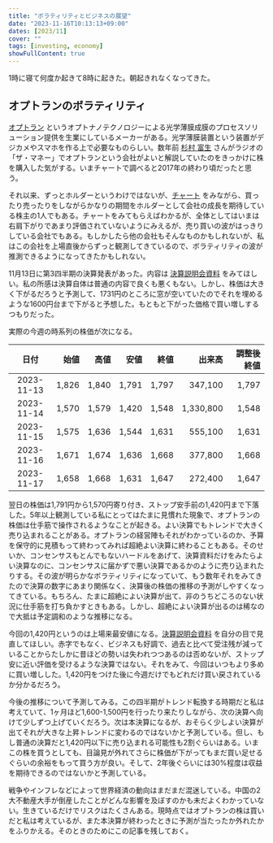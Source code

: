 ```yaml
---
title: "ボラティリティとビジネスの展望"
date: "2023-11-16T10:13:13+09:00"
dates: [2023/11]
cover: ""
tags: [investing, economy]
showFullContent: true
---
```


1時に寝て何度か起きて8時に起きた。朝起きれなくなってきた。

## オプトランのボラティリティ

[オプトラン](https://www.optorun.co.jp/) というオプトナノテクノロジーによる光学薄膜成膜のプロセスソリューション提供を生業にしているメーカーがある。光学薄膜装置という装置がデジカメやスマホを作る上で必要なものらしい。数年前 [杉村 富生](https://www.radionikkei.jp/personality/personality/tomiosugimura.html) さんがラジオの「ザ・マネー」でオプトランという会社がよいと解説していたのをきっかけに株を購入した気がする。いまチャートで調べると2017年の終わり頃だったと思う。

それ以来、ずっとホルダーというわけではないが、[チャート](https://finance.yahoo.co.jp/quote/6235.T/chart?styl=cndl&frm=mnthly&scl=stndrd&trm=10y&evnts=volume&ovrIndctr=sma%2Cmma%2Clma&addIndctr=) をみながら、買ったり売ったりをしながらかなりの期間をホルダーとして会社の成長を期待している株主の1人でもある。チャートをみてもらえばわかるが、全体としてはいまは右肩下がりであまり評価されていないようにみえるが、売り買いの波がはっきりしている会社でもある。もしかしたら他の会社もそんなものかもしれないが、私はこの会社を上場直後からずっと観測してきているので、ボラティリティの波が推測できるようになってきたかもしれない。

11月13日に第3四半期の決算発表があった。内容は [決算説明会資料](https://www.optorun.co.jp/ir/library/library_12.html) をみてほしい。私の所感は決算自体は普通の内容で良くも悪くもない。しかし、株価は大きく下がるだろうと予測して、1731円のところに窓が空いていたのでそれを埋めるような1600円台まで下がると予想した。もともと下がった価格で買い増しするつもりだった。

実際の今週の時系列の株価が次になる。

| 日付 | 始値 | 高値 | 安値 | 終値 | 出来高 | 調整後終値 |
| :--: | --: | --: | --: | --: | --: | --: |
| 2023-11-13 | 1,826 | 1,840 | 1,791 | 1,797 | 347,100 | 1,797 |
| 2023-11-14 | 1,570 | 1,579 | 1,420 | 1,548 | 1,330,800 | 1,548 |
| 2023-11-15 | 1,575 | 1,636 | 1,544 | 1,631 | 555,100 | 1,631 |
| 2023-11-16 | 1,671 | 1,674 | 1,636 | 1,668 | 377,800 | 1,668 |
| 2023-11-17 | 1,658 | 1,668 | 1,631 | 1,647 | 272,400 | 1,647 |

翌日の株価は1,791円から1,570円寄り付き、ストップ安手前の1,420円まで下落した。5年以上観測している私にとってはたまに見慣れた現象で、オプトランの株価は仕手筋で操作されるようなことが起きる。よい決算でもトレンドで大きく売り込まれることがある。オプトランの経営陣もそれがわかっているのか、予算を保守的に見積もって終わってみれば超絶よい決算に終わることもある。そのせいか、コンセンサスもとんでもないハードルをあげて、決算資料だけをみたらよい決算なのに、コンセンサスに届かずで悪い決算であるかのように売り込まれたりする。その波が明らかなボラティリティになっていて、もう数年それをみてきたので決算の数字にあまり関係なく、決算後の株価の推移の予測がしやすくなってきている。もちろん、たまに超絶によい決算が出て、非のうちどころのない状況に仕手筋を打ち負かすときもある。しかし、超絶によい決算が出るのは稀なので大抵は予定調和のような推移になる。

今回の1,420円というのは上場来最安値になる。[決算説明会資料](https://www.optorun.co.jp/ir/library/library_12.html) を自分の目で見直してほしい。赤字でもなく、ビジネスも好調で、過去と比べて受注残が減っていることからたしかに昔ほどの勢いは失われつつあるのは否めないが、ストップ安に近い評価を受けるような決算ではない。それをみて、今回はいつもより多めに買い増しした。1,420円をつけた後に今週だけでもどれだけ買い戻されているか分かるだろう。

今後の推移について予測してみる。この四半期がトレンド転換する時期だと私は考えていて、1ヶ月ほど1,600-1,500円を行ったり来たりしながら、次の決算へ向けて少しずつ上げていくだろう。次は本決算になるが、おそらく少しよい決算が出てそれが大きな上昇トレンドに変わるのではないかと予測している。但し、もし普通の決算だと1,420円以下に売り込まれる可能性も2割ぐらいはある。いまこの株を買うとしても、目論見が外れてさらに株価が下がってもまだ買い足せるぐらいの余裕をもって買う方が良い。そして、2年後ぐらいには30%程度は収益を期待できるのではないかと予測している。

戦争やインフレなどによって世界経済の動向はまだまだ混迷している。中国の2大不動産大手が倒産したことがどんな影響を及ぼすのかも未だよくわかっていない。生きているだけでリスクはたくさんある。現時点ではオプトランの株は買いだと私は考えているが、また本決算が終わったときに予測が当たったか外れたかをふりかえる。そのときのためにこの記事を残しておく。
